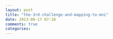 ```yaml
---
layout: post
title: "the-3rd-challenge-and-mapping-to-mni"
date: 2013-06-17 07:10
comments: true
categories: 
---
```

